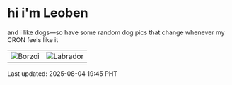 # hi i'm Leoben

and i like dogs—so have some random dog pics that change whenever my CRON feels like it

|  |  |
|--------|----------|
| ![Borzoi](https://random-dog-vercel.vercel.app/api/random-borzoi?v=1754307935) | ![Labrador](https://random-dog-vercel.vercel.app/api/random-labrador?v=1754307935) |

Last updated: 2025-08-04 19:45 PHT
